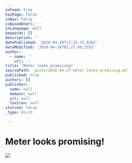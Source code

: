 ```yaml
---
inFeed: true
hasPage: false
inNav: false
isBasedOnUrl: ''
inLanguage: null
keywords: []
description: ''
datePublished: '2016-04-28T12:25:15.836Z'
dateModified: '2016-04-28T02:27:40.255Z'
author:
  - name: ''
    url: ''
title: 'Meter looks promising!'
sourcePath: _posts/2016-04-27-meter-looks-promising.md
published: true
authors: []
publisher:
  name: null
  domain: null
  url: null
  favicon: null
starred: false
_type: Blurb

---
```

# Meter looks promising!
![](https://the-grid-user-content.s3-us-west-2.amazonaws.com/27bae58c-1013-4d44-9e8d-07f26a3cdf78.jpg)